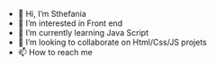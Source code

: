 - 👋 Hi, I’m Sthefania
- 👀 I’m interested in Front end
- 🌱 I’m currently learning Java Script
- 💞️ I’m looking to collaborate on Html/Css/JS projets 
- 📫 How to reach me




